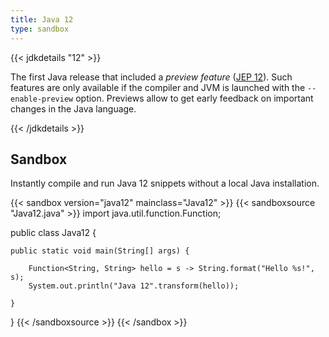 ```yaml
---
title: Java 12
type: sandbox
---
```


{{< jdkdetails "12" >}}

The first Java release that included a *preview feature* ([JEP 12](https://openjdk.java.net/jeps/12)).
Such features are only available if the compiler and JVM is launched with the
`--enable-preview` option. Previews allow to get early feedback on important changes in the Java language.

{{< /jdkdetails >}}


## Sandbox

Instantly compile and run Java 12 snippets without a local Java installation.

{{< sandbox version="java12" mainclass="Java12" >}}
{{< sandboxsource "Java12.java" >}}
import java.util.function.Function;

public class Java12 {

    public static void main(String[] args) {

        Function<String, String> hello = s -> String.format("Hello %s!", s);
        System.out.println("Java 12".transform(hello));

    }

}
{{< /sandboxsource >}}
{{< /sandbox >}}

